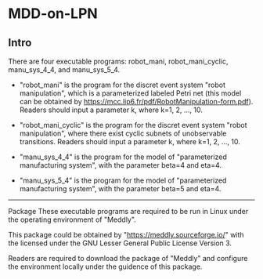 MDD-on-LPN
====
Intro
----
There are four executable programs: robot_mani, robot_mani_cyclic, manu_sys_4_4, and  manu_sys_5_4.

* "robot_mani" is the program for the discret event system "robot manipulation", which is a parameterized labeled Petri net (this model can be obtained by https://mcc.lip6.fr/pdf/RobotManipulation-form.pdf). Readers should input a parameter k, where k=1, 2, ..., 10.

* "robot_mani_cyclic" is the program for the discret event system "robot manipulation", where there exist cyclic subnets of unobservable transitions. Readers should input a parameter k, where k=1, 2, ..., 10.

* "manu_sys_4_4" is the program for the model of "parameterized manufacturing system", with the parameter beta=4 and eta=4.

* "manu_sys_5_4" is the program for the model of "parameterized manufacturing system", with the parameter beta=5 and eta=4.
-----
Package
These executable programs are required to be run in Linux under the operating environment of "Meddly". 

This package could be obtained by "https://meddly.sourceforge.io/" with the licensed under the GNU Lesser General Public License Version 3.

Readers are required to download the package of "Meddly" and configure the environment locally under the guidence of this package.
